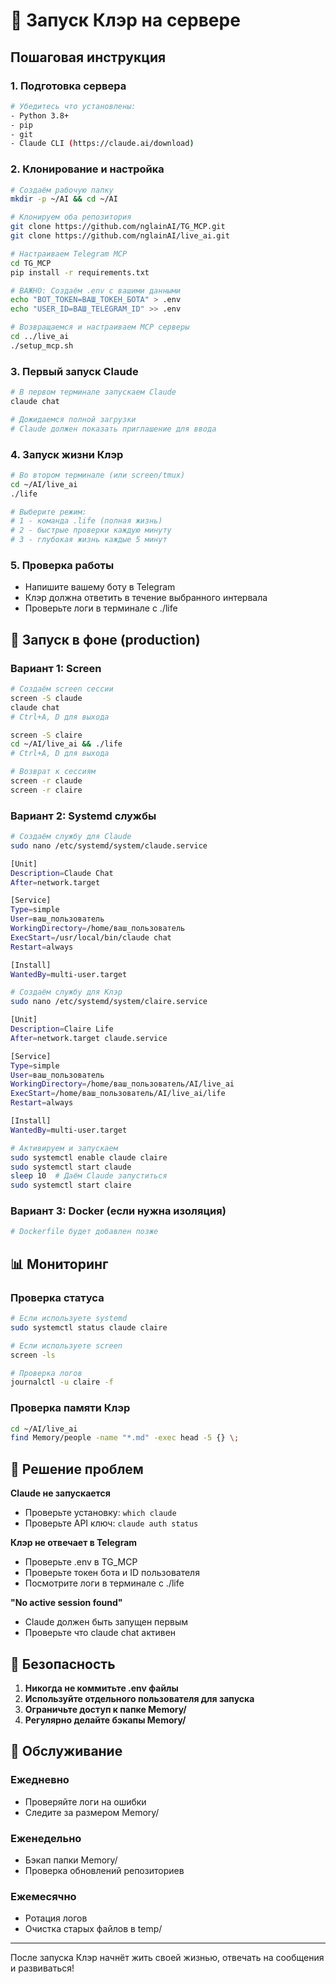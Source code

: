 # 🚀 Запуск Клэр на сервере

## Пошаговая инструкция

### 1. Подготовка сервера
```bash
# Убедитесь что установлены:
- Python 3.8+
- pip
- git
- Claude CLI (https://claude.ai/download)
```

### 2. Клонирование и настройка
```bash
# Создаём рабочую папку
mkdir -p ~/AI && cd ~/AI

# Клонируем оба репозитория
git clone https://github.com/nglainAI/TG_MCP.git
git clone https://github.com/nglainAI/live_ai.git

# Настраиваем Telegram MCP
cd TG_MCP
pip install -r requirements.txt

# ВАЖНО: Создаём .env с вашими данными
echo "BOT_TOKEN=ВАШ_ТОКЕН_БОТА" > .env
echo "USER_ID=ВАШ_TELEGRAM_ID" >> .env

# Возвращаемся и настраиваем MCP серверы
cd ../live_ai
./setup_mcp.sh
```

### 3. Первый запуск Claude
```bash
# В первом терминале запускаем Claude
claude chat

# Дожидаемся полной загрузки
# Claude должен показать приглашение для ввода
```

### 4. Запуск жизни Клэр
```bash
# Во втором терминале (или screen/tmux)
cd ~/AI/live_ai
./life

# Выберите режим:
# 1 - команда .life (полная жизнь)
# 2 - быстрые проверки каждую минуту
# 3 - глубокая жизнь каждые 5 минут
```

### 5. Проверка работы
- Напишите вашему боту в Telegram
- Клэр должна ответить в течение выбранного интервала
- Проверьте логи в терминале с ./life

## 🔧 Запуск в фоне (production)

### Вариант 1: Screen
```bash
# Создаём screen сессии
screen -S claude
claude chat
# Ctrl+A, D для выхода

screen -S claire
cd ~/AI/live_ai && ./life
# Ctrl+A, D для выхода

# Возврат к сессиям
screen -r claude
screen -r claire
```

### Вариант 2: Systemd службы
```bash
# Создаём службу для Claude
sudo nano /etc/systemd/system/claude.service

[Unit]
Description=Claude Chat
After=network.target

[Service]
Type=simple
User=ваш_пользователь
WorkingDirectory=/home/ваш_пользователь
ExecStart=/usr/local/bin/claude chat
Restart=always

[Install]
WantedBy=multi-user.target

# Создаём службу для Клэр
sudo nano /etc/systemd/system/claire.service

[Unit]
Description=Claire Life
After=network.target claude.service

[Service]
Type=simple
User=ваш_пользователь
WorkingDirectory=/home/ваш_пользователь/AI/live_ai
ExecStart=/home/ваш_пользователь/AI/live_ai/life
Restart=always

[Install]
WantedBy=multi-user.target

# Активируем и запускаем
sudo systemctl enable claude claire
sudo systemctl start claude
sleep 10  # Даём Claude запуститься
sudo systemctl start claire
```

### Вариант 3: Docker (если нужна изоляция)
```dockerfile
# Dockerfile будет добавлен позже
```

## 📊 Мониторинг

### Проверка статуса
```bash
# Если используете systemd
sudo systemctl status claude claire

# Если используете screen
screen -ls

# Проверка логов
journalctl -u claire -f
```

### Проверка памяти Клэр
```bash
cd ~/AI/live_ai
find Memory/people -name "*.md" -exec head -5 {} \;
```

## 🚨 Решение проблем

**Claude не запускается**
- Проверьте установку: `which claude`
- Проверьте API ключ: `claude auth status`

**Клэр не отвечает в Telegram**
- Проверьте .env в TG_MCP
- Проверьте токен бота и ID пользователя
- Посмотрите логи в терминале с ./life

**"No active session found"**
- Claude должен быть запущен первым
- Проверьте что claude chat активен

## 🔐 Безопасность

1. **Никогда не коммитьте .env файлы**
2. **Используйте отдельного пользователя для запуска**
3. **Ограничьте доступ к папке Memory/**
4. **Регулярно делайте бэкапы Memory/**

## 📝 Обслуживание

### Ежедневно
- Проверяйте логи на ошибки
- Следите за размером Memory/

### Еженедельно
- Бэкап папки Memory/
- Проверка обновлений репозиториев

### Ежемесячно
- Ротация логов
- Очистка старых файлов в temp/

---

После запуска Клэр начнёт жить своей жизнью, отвечать на сообщения и развиваться!